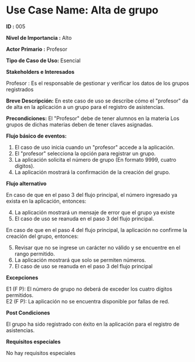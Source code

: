 # Use Case Name: Alta de grupo

**ID :** 005

**Nivel de Importancia :** Alto

**Actor Primario :** Profesor 

**Tipo de Caso de Uso:** Esencial

**Stakeholders e Interesados**

Profesor : Es el responsable de gestionar y verificar los datos de los grupos registrados

**Breve Descripción:** En este caso de uso se describe cómo el "profesor" da de alta en la aplicación a un grupo para el registro de asistencias.

**Precondiciones:** El "Profesor" debe de tener alumnos en la materia
Los grupos de dichas materias deben de tener claves asignadas.

**Flujo básico de eventos:**
 
1. 	El caso de uso inicia cuando un "profesor" accede a la aplicación.
2. 	El "profesor" selecciona la opción para registrar un grupo.
3. 	La aplicación solicita el número de grupo (En formato 9999, cuatro dígitos).
4. 	La aplicación mostrará la confirmación de la creación del grupo. 
 
**Flujo alternativo**
 
En caso de que en el paso 3 del flujo principal, el número ingresado ya exista en la aplicación, entonces:

4.   La aplicación mostrará un mensaje de error que el grupo ya existe 
5.   El caso de uso se reanuda en el paso 3 del flujo principal.

En caso de que en el paso 4 del flujo principal, la aplicación no confirme la creación del grupo, entonces: 

5. Revisar que no se ingrese un carácter no válido y se encuentre en el rango permitido.
6. La aplicación mostrará que solo se permiten números. 
7. El caso de uso se reanuda en el paso 3 del flujo principal 
 
**Excepciones**

E1 (F P): El número de grupo no deberá de exceder los cuatro dígitos permitidos.  
E2 (F P): La aplicación no se encuentra disponible por fallas de red.

  
**Post Condiciones**

El grupo ha sido registrado con éxito en la aplicación para el registro de asistencias.

**Requisitos especiales**

No hay requisitos especiales

